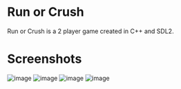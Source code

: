 # Run or Crush
Run or Crush is a 2 player game created in C++ and SDL2. 
# Screenshots
![image](https://github.com/abbas-PM/Run-or-Crush/assets/116516812/52639e79-f344-4a73-90f8-1c306073b231) ![image](https://github.com/abbas-PM/Run-or-Crush/assets/116516812/cd9d9871-f658-49b8-99d4-ada825796aa0)
![image](https://github.com/abbas-PM/Run-or-Crush/assets/116516812/7c141428-7533-4ed2-9bea-4e25ada1a11b) ![image](https://github.com/abbas-PM/Run-or-Crush/assets/116516812/7ebc3c23-48fd-4012-884c-f29eda9534fd)


